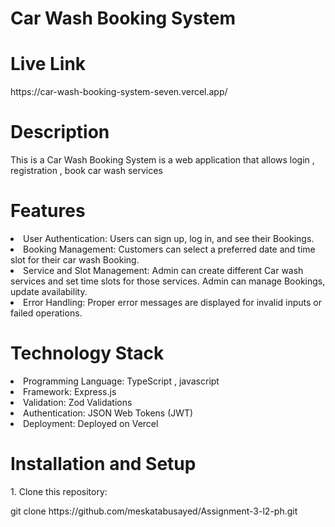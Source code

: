 # Car Wash Booking System
# Live Link
<p>https://car-wash-booking-system-seven.vercel.app/</p>

# Description
<p>This is a Car Wash Booking System is a web application that allows login , registration , book car wash services</p>

# Features
 <li>User Authentication: Users can sign up, log in, and see their Bookings.</li>
 <li>Booking Management: Customers can select a preferred date and time slot for their car wash Booking.</li>
 <li>Service and Slot Management: Admin can create different Car wash services and set time slots for those services. Admin can manage Bookings, update availability.</li>
 <li>Error Handling: Proper error messages are displayed for invalid inputs or failed operations.</li>
 
 # Technology Stack
 <li>Programming Language: TypeScript , javascript</li>
 <li>Framework: Express.js</li>
 <li>Validation: Zod Validations</li>
 <li>Authentication: JSON Web Tokens (JWT)</li>
 <li>Deployment: Deployed on Vercel</li>

   
 # Installation and Setup

 <p>1. Clone this repository:</p>
      git clone https://github.com/meskatabusayed/Assignment-3-l2-ph.git


 
 